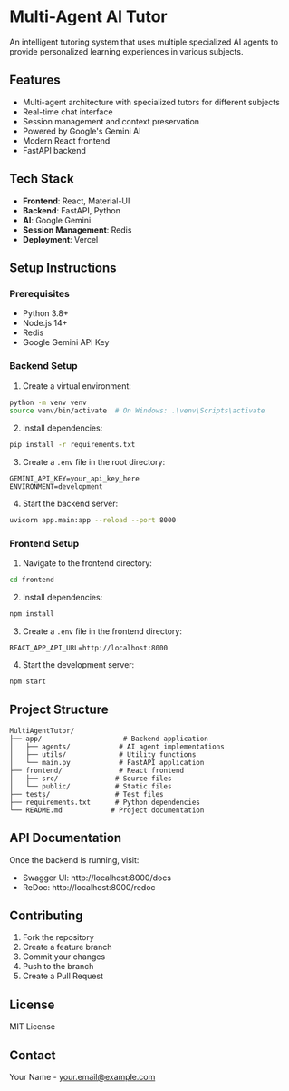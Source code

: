 # Multi-Agent AI Tutor

An intelligent tutoring system that uses multiple specialized AI agents to provide personalized learning experiences in various subjects.

## Features

- Multi-agent architecture with specialized tutors for different subjects
- Real-time chat interface
- Session management and context preservation
- Powered by Google's Gemini AI
- Modern React frontend
- FastAPI backend

## Tech Stack

- **Frontend**: React, Material-UI
- **Backend**: FastAPI, Python
- **AI**: Google Gemini
- **Session Management**: Redis
- **Deployment**: Vercel

## Setup Instructions

### Prerequisites

- Python 3.8+
- Node.js 14+
- Redis
- Google Gemini API Key

### Backend Setup

1. Create a virtual environment:
```bash
python -m venv venv
source venv/bin/activate  # On Windows: .\venv\Scripts\activate
```

2. Install dependencies:
```bash
pip install -r requirements.txt
```

3. Create a `.env` file in the root directory:
```
GEMINI_API_KEY=your_api_key_here
ENVIRONMENT=development
```

4. Start the backend server:
```bash
uvicorn app.main:app --reload --port 8000
```

### Frontend Setup

1. Navigate to the frontend directory:
```bash
cd frontend
```

2. Install dependencies:
```bash
npm install
```

3. Create a `.env` file in the frontend directory:
```
REACT_APP_API_URL=http://localhost:8000
```

4. Start the development server:
```bash
npm start
```

## Project Structure

```
MultiAgentTutor/
├── app/                    # Backend application
│   ├── agents/            # AI agent implementations
│   ├── utils/             # Utility functions
│   └── main.py            # FastAPI application
├── frontend/              # React frontend
│   ├── src/              # Source files
│   └── public/           # Static files
├── tests/                # Test files
├── requirements.txt      # Python dependencies
└── README.md            # Project documentation
```

## API Documentation

Once the backend is running, visit:
- Swagger UI: http://localhost:8000/docs
- ReDoc: http://localhost:8000/redoc

## Contributing

1. Fork the repository
2. Create a feature branch
3. Commit your changes
4. Push to the branch
5. Create a Pull Request

## License

MIT License

## Contact

Your Name - your.email@example.com
